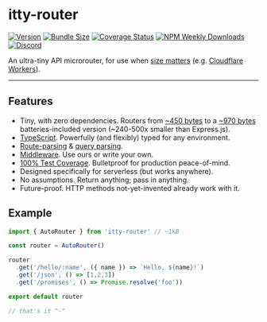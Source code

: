 # itty-router

[![Version](https://img.shields.io/npm/v/itty-router.svg?style=flat-square)](https://npmjs.com/package/itty-router)
[![Bundle Size](https://itty.ing/https://deno.bundlejs.com/?q=itty-router/Router&badge&badge-style=flat-square)](https://itty.ing/https://deno.bundlejs.com/?q=itty-router/Router)
[![Coverage Status](https://img.shields.io/coveralls/github/kwhitley/itty-router/v5.x?style=flat-square)](https://coveralls.io/github/kwhitley/itty-router?branch=v5.x)
[![NPM Weekly Downloads](https://img.shields.io/npm/dw/itty-router?style=flat-square)](https://npmjs.com/package/itty-router)
[![Discord](https://img.shields.io/discord/832353585802903572?label=Discord&logo=Discord&style=flat-square&logoColor=fff)](https://discord.gg/53vyrZAu9u)

An ultra-tiny API microrouter, for use when [size matters](https://github.com/TigersWay/cloudflare-playground) (e.g. [Cloudflare Workers](https://developers.cloudflare.com/workers/)).

---

## Features

- Tiny, with zero dependencies. Routers from [~450 bytes](/itty-router/routers/ittyrouter) to a [~970 bytes](/itty-router/routers/autorouter) batteries-included version (~240-500x smaller than Express.js).
- [TypeScript](/itty-router/typescript). Powerfully (and flexibly) typed for any environment.
- [Route-parsing](/itty-router/route-patterns) & [query parsing](/itty-router/query-params).
- [Middleware](/itty-router/middleware). Use ours or write your own.
- [100% Test Coverage](https://coveralls.io/github/kwhitley/itty-router?branch=v5.x). Bulletproof for production peace-of-mind.
- Designed specifically for serverless (but works anywhere).
- No assumptions. Return anything; pass in anything.
- Future-proof.  HTTP methods not-yet-invented already work with it.

## Example

```js
import { AutoRouter } from 'itty-router' // ~1kB

const router = AutoRouter()

router
  .get('/hello/:name', ({ name }) => `Hello, ${name}!`)
  .get('/json', () => [1,2,3])
  .get('/promises', () => Promise.resolve('foo'))

export default router

// that's it ^-^
```
